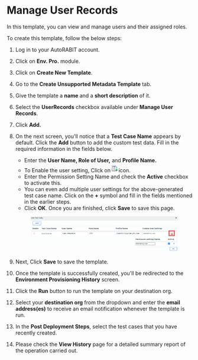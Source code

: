 # Manage User Records

In this template, you can view and manage users and their assigned roles.

To create this template, follow the below steps:

1. Log in to your AutoRABIT account.
2. Click on **Env. Pro.** module.
3. Click on **Create New Template**.
4. Go to the **Create Unsupported Metadata Template** tab.
5. Give the template a **name** and a **short description** of it.
6. Select the **UserRecords** checkbox available under **Manage User Records**.
7. Click **Add.**
8.  On the next screen, you'll notice that a **Test Case Name** appears by default. Click the **Add** button to add the custom test data. Fill in the required information in the fields below.

    * Enter the **User Name, Role of User,** and **Profile Name.**
    * To Enable the user setting, Click on![](<../../../../../.gitbook/assets/image (83).png>)icon.
    * Enter the Permission Setting Name and check the **Active** checkbox to activate this.
    * You can even add multiple user settings for the above-generated test case name. Click on the **+** symbol and fill in the fields mentioned in the earlier steps.
    * Click **OK**. Once you are finished, click **Save** to save this page.

    <figure><img src="../../../../../.gitbook/assets/image (82).png" alt=""><figcaption></figcaption></figure>
9. Next, Click **Save** to save the template.
10. Once the template is successfully created, you'll be redirected to the **Environment Provisioning History** screen.
11. Click the **Run** button to run the template on your destination org.
12. Select your **destination org** from the dropdown and enter the **email address(es)** to receive an email notification whenever the template is run.
13. In the **Post Deployment Steps**, select the test cases that you have recently created.
14. Please check the **View History** page for a detailed summary report of the operation carried out.
